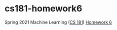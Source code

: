 # cs181-homework6
Spring 2021 Machine Learning ([CS 181](https://harvard-ml-courses.github.io/cs181-web-2021/)) [Homework 6](https://github.com/harvard-ml-courses/cs181-s21-homeworks/tree/main/hw6)
